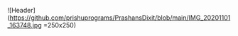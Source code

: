 ![Header](https://github.com/prishuprograms/PrashansDixit/blob/main/IMG_20201101_163748.jpg =250x250)
